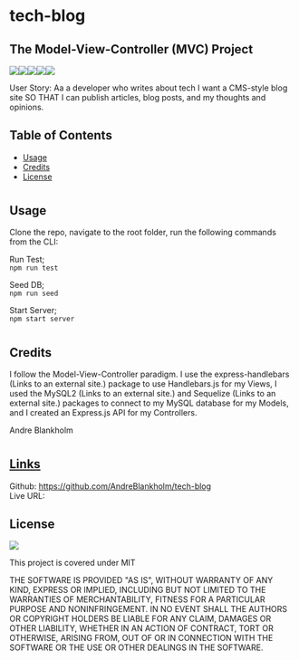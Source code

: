 # tech-blog


## The Model-View-Controller (MVC)  Project
 ![](https://img.shields.io/badge/JavaScript-323330?style=for-the-badge&logo=javascript&logoColor=F7DF1E)![](https://img.shields.io/badge/Node.js-43853D?style=for-the-badge&logo=node.js&logoColor=white)![](https://img.shields.io/badge/Express.js-404D59?style=for-the-badge)![](https://img.shields.io/badge/MySQL-00000F?style=for-the-badge&logo=mysql&logoColor=white)![](https://img.shields.io/badge/-Sequelize-d3d3d3?style=for-the-badge&logo=sequelize&logoColor=52B0E7)


User Story:
Aa a developer who writes about tech
I want a CMS-style blog site
SO THAT I can publish articles, blog posts, and my thoughts and opinions.

## Table of Contents 

* [Usage](#usage)                     
* [Credits](#credits)
* [License](#license)

#
## Usage


Clone the repo, navigate to the root folder, run the following commands from the CLI:     

Run Test;    
`npm run test`     

Seed DB;   
`npm run seed`     

Start Server;     
`npm start server`     
#
## Credits


I follow the Model-View-Controller paradigm. I use the express-handlebars (Links to an external site.) package to use Handlebars.js for my Views, I used the MySQL2 (Links to an external site.) and Sequelize (Links to an external site.) packages to connect to my MySQL database for my Models, and I created an Express.js API for my Controllers.

Andre Blankholm
#
## <ins>Links</ins>
Github: https://github.com/AndreBlankholm/tech-blog    
Live URL:

## License

![](https://img.shields.io/badge/License-MIT%20-blue?style=flat-square)

This project is covered under MIT

THE SOFTWARE IS PROVIDED "AS IS", WITHOUT WARRANTY OF ANY KIND, EXPRESS OR
IMPLIED, INCLUDING BUT NOT LIMITED TO THE WARRANTIES OF MERCHANTABILITY,
FITNESS FOR A PARTICULAR PURPOSE AND NONINFRINGEMENT. IN NO EVENT SHALL THE
AUTHORS OR COPYRIGHT HOLDERS BE LIABLE FOR ANY CLAIM, DAMAGES OR OTHER
LIABILITY, WHETHER IN AN ACTION OF CONTRACT, TORT OR OTHERWISE, ARISING FROM,
OUT OF OR IN CONNECTION WITH THE SOFTWARE OR THE USE OR OTHER DEALINGS IN THE
SOFTWARE.


    
